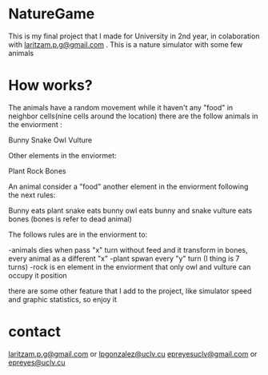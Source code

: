 # NatureGame
 
This is my final project that I made for University in 2nd year, in colaboration with laritzam.p.g@gmail.com . This is 
a nature simulator with some few animals

# How works?

 The animals have a random movement while it  haven't  any "food" in neighbor cells(nine cells around the location)
 there are the follow animals in the enviorment :

 Bunny
 Snake
 Owl
 Vulture

 
 Other elements in the enviormet:

 Plant
 Rock 
 Bones
 

 An animal consider a "food" another element in the enviorment following the next rules:

 Bunny eats plant
 snake eats bunny
 owl eats bunny and snake
 vulture eats bones (bones is refer to dead animal)

 The follows rules are in the enviorment to:

-animals dies when pass "x" turn without feed and it transform in bones, every animal as a different "x"
-plant spwan every "y" turn (I thing is 7 turns)
-rock is en element in the enviorment that only owl and vulture can occupy it position

there are some other feature that I add to the project, like simulator speed and 
graphic statistics, so enjoy it

# contact 
laritzam.p.g@gmail.com or lpgonzalez@uclv.cu
epreyesuclv@gmail.com or epreyes@uclv.cu
